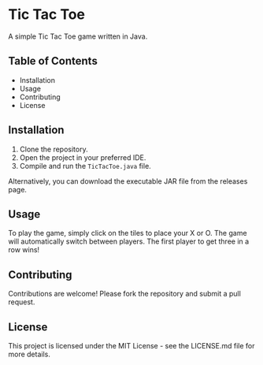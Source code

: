 # Tic Tac Toe

A simple Tic Tac Toe game written in Java.

## Table of Contents

- Installation
- Usage
- Contributing
- License

## Installation

1. Clone the repository.
2. Open the project in your preferred IDE.
3. Compile and run the `TicTacToe.java` file.

Alternatively, you can download the executable JAR file from the releases page. 

## Usage

To play the game, simply click on the tiles to place your X or O. The game will automatically switch between players. The first player to get three in a row wins!

## Contributing

Contributions are welcome! Please fork the repository and submit a pull request.

## License

This project is licensed under the MIT License - see the LICENSE.md file for more details.
